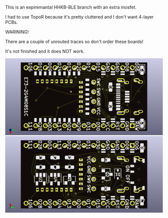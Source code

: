 This is an expiremantal HHKB-BLE branch with an extra mosfet.

I had to use TopoR because it's pretty cluttered and I don't want 4-layer PCBs.

WARINING!

There are a couple of unrouted traces so don't order these boards!

It's not finished and it does NOT work.

![](hardware/front.png)
![](hardware/back.png)
